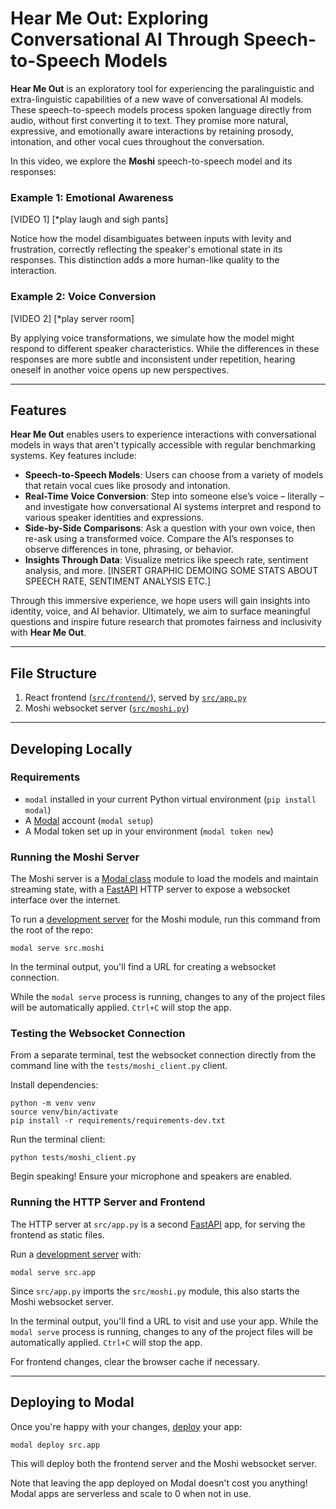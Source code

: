 # Hear Me Out: Exploring Conversational AI Through Speech-to-Speech Models

**Hear Me Out** is an exploratory tool for experiencing the paralinguistic and extra-linguistic capabilities of a new wave of conversational AI models. These speech-to-speech models process spoken language directly from audio, without first converting it to text. They promise more natural, expressive, and emotionally aware interactions by retaining prosody, intonation, and other vocal cues throughout the conversation.

In this video, we explore the **Moshi** speech-to-speech model and its responses:

### Example 1: Emotional Awareness
[VIDEO 1] [*play laugh and sigh pants]

Notice how the model disambiguates between inputs with levity and frustration, correctly reflecting the speaker's emotional state in its responses. This distinction adds a more human-like quality to the interaction.

### Example 2: Voice Conversion
[VIDEO 2] [*play server room]

By applying voice transformations, we simulate how the model might respond to different speaker characteristics. While the differences in these responses are more subtle and inconsistent under repetition, hearing oneself in another voice opens up new perspectives.

---

## Features

**Hear Me Out** enables users to experience interactions with conversational models in ways that aren't typically accessible with regular benchmarking systems. Key features include:

- **Speech-to-Speech Models**: Users can choose from a variety of models that retain vocal cues like prosody and intonation.
- **Real-Time Voice Conversion**: Step into someone else’s voice – literally – and investigate how conversational AI systems interpret and respond to various speaker identities and expressions.
- **Side-by-Side Comparisons**: Ask a question with your own voice, then re-ask using a transformed voice. Compare the AI’s responses to observe differences in tone, phrasing, or behavior.
- **Insights Through Data**: Visualize metrics like speech rate, sentiment analysis, and more. [INSERT GRAPHIC DEMOING SOME STATS ABOUT SPEECH RATE, SENTIMENT ANALYSIS ETC.]

Through this immersive experience, we hope users will gain insights into identity, voice, and AI behavior. Ultimately, we aim to surface meaningful questions and inspire future research that promotes fairness and inclusivity with **Hear Me Out**.

---

## File Structure

1. React frontend ([`src/frontend/`](./src/frontend/)), served by [`src/app.py`](./src/app.py)
2. Moshi websocket server ([`src/moshi.py`](./src/moshi.py))

---

## Developing Locally

### Requirements

- `modal` installed in your current Python virtual environment (`pip install modal`)
- A [Modal](http://modal.com/) account (`modal setup`)
- A Modal token set up in your environment (`modal token new`)

### Running the Moshi Server

The Moshi server is a [Modal class](https://modal.com/docs/reference/modal.Cls#modalcls) module to load the models and maintain streaming state, with a [FastAPI](https://fastapi.tiangolo.com/) HTTP server to expose a websocket interface over the internet.

To run a [development server](https://modal.com/docs/guide/webhooks#developing-with-modal-serve) for the Moshi module, run this command from the root of the repo:

```shell
modal serve src.moshi
```

In the terminal output, you'll find a URL for creating a websocket connection.

While the `modal serve` process is running, changes to any of the project files will be automatically applied. `Ctrl+C` will stop the app.

### Testing the Websocket Connection

From a separate terminal, test the websocket connection directly from the command line with the `tests/moshi_client.py` client.

Install dependencies:

```shell
python -m venv venv
source venv/bin/activate
pip install -r requirements/requirements-dev.txt
```

Run the terminal client:

```shell
python tests/moshi_client.py
```

Begin speaking! Ensure your microphone and speakers are enabled.

### Running the HTTP Server and Frontend

The HTTP server at `src/app.py` is a second [FastAPI](https://fastapi.tiangolo.com/) app, for serving the frontend as static files.

Run a [development server](https://modal.com/docs/guide/webhooks#developing-with-modal-serve) with:

```shell
modal serve src.app
```

Since `src/app.py` imports the `src/moshi.py` module, this also starts the Moshi websocket server.

In the terminal output, you'll find a URL to visit and use your app. While the `modal serve` process is running, changes to any of the project files will be automatically applied. `Ctrl+C` will stop the app.

For frontend changes, clear the browser cache if necessary.

---

## Deploying to Modal

Once you're happy with your changes, [deploy](https://modal.com/docs/guide/managing-deployments#creating-deployments) your app:

```shell
modal deploy src.app
```

This will deploy both the frontend server and the Moshi websocket server.

Note that leaving the app deployed on Modal doesn't cost you anything! Modal apps are serverless and scale to 0 when not in use.